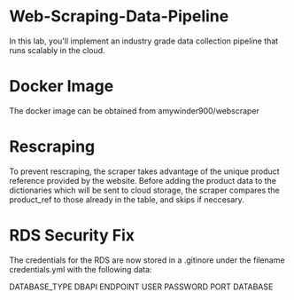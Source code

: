 # Web-Scraping-Data-Pipeline
In this lab, you'll implement an industry grade data collection pipeline that runs scalably in the cloud.

# Docker Image
The docker image can be obtained from amywinder900/webscraper 

# Rescraping
To prevent rescraping, the scraper takes advantage of the unique product reference provided by the website. Before adding the product data to the dictionaries which will be sent to cloud storage, the scraper compares the product_ref to those already in the table, and skips if neccesary. 

# RDS Security Fix
The credentials for the RDS are now stored in a .gitinore under the filename credentials.yml  with the following data: 


DATABASE_TYPE 
DBAPI 
ENDPOINT
USER 
PASSWORD 
PORT
DATABASE 